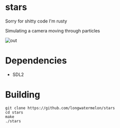 # stars
Sorry for shitty code I'm rusty

Simulating a camera moving through particles

![out](https://user-images.githubusercontent.com/73869536/143179247-28b01a09-1496-4245-98a8-7a78a27c70de.gif)

# Dependencies

* SDL2

# Building

```
git clone https://github.com/longwatermelon/stars
cd stars
make
./stars
```
